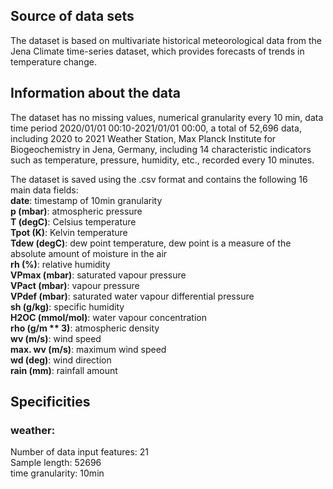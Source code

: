 ## Source of data sets
The dataset is based on multivariate historical meteorological data from the Jena Climate time-series dataset, which provides forecasts of trends in temperature change.

## Information about the data
The dataset has no missing values, numerical granularity every 10 min, data time period 2020/01/01 00:10-2021/01/01 00:00, a total of 52,696 data, including 2020 to 2021 Weather Station, Max Planck Institute for Biogeochemistry in Jena, Germany, including 14 characteristic indicators such as temperature, pressure, humidity, etc., recorded every 10 minutes.

The dataset is saved using the .csv format and contains the following 16 main data fields:<br>
<b>date</b>: timestamp of 10min granularity<br>
<b>p (mbar)</b>: atmospheric pressure<br>
<b>T (degC)</b>: Celsius temperature<br>
<b>Tpot (K)</b>: Kelvin temperature<br>
<b>Tdew (degC)</b>: dew point temperature, dew point is a measure of the absolute amount of moisture in the air<br>
<b>rh (%)</b>: relative humidity<br>
<b>VPmax (mbar)</b>: saturated vapour pressure<br>
<b>VPact (mbar)</b>: vapour pressure<br>
<b>VPdef (mbar)</b>: saturated water vapour differential pressure<br>
<b>sh (g/kg)</b>: specific humidity<br>
<b>H2OC (mmol/mol)</b>: water vapour concentration<br>
<b>rho (g/m ** 3)</b>: atmospheric density<br>
<b>wv (m/s)</b>: wind speed<br>
<b>max. wv (m/s)</b>: maximum wind speed<br>
<b>wd (deg)</b>: wind direction<br>
<b>rain (mm)</b>: rainfall amount

## Specificities
### weather:
Number of data input features: 21<br>
Sample length: 52696<br>
time granularity: 10min
